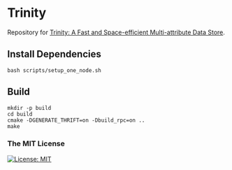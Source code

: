 # Trinity

Repository for [Trinity: A Fast and Space-efficient Multi-attribute Data Store]().   

## Install Dependencies
```
bash scripts/setup_one_node.sh
```

## Build

```setup
mkdir -p build
cd build
cmake -DGENERATE_THRIFT=on -Dbuild_rpc=on ..
make
```

### The MIT License
[![License: MIT](https://img.shields.io/badge/License-MIT-yellow.svg)](https://opensource.org/licenses/MIT)  
